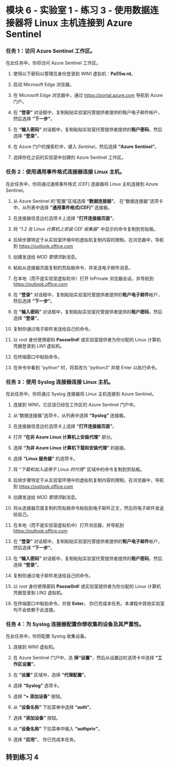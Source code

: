 ﻿# 模块 6 - 实验室 1 - 练习 3 - 使用数据连接器将 Linux 主机连接到 Azure Sentinel

### 任务 1：访问 Azure Sentinel 工作区。

在此任务中，你将访问 Azure Sentinel 工作区。

1. 使用以下密码以管理员身份登录到 WIN1 虚拟机：**Pa55w.rd**。  

2. 启动 Microsoft Edge 浏览器。

3. 在 Microsoft Edge 浏览器中，通过 https://portal.azure.com 导航到 Azure 门户。

4. 在 **“登录”** 对话框中，复制粘贴实验室托管提供者提供的租户电子邮件帐户，然后选择 **“下一步”**。

5. 在 **“输入密码”** 对话框中，复制粘贴实验室托管提供者提供的**租户密码**，然后选择 **“登录”**。

6. 在 Azure 门户的搜索栏中，键入 *Sentinel*，然后选择 **“Azure Sentinel”**。

7. 选择你在之前的实验室中创建的 Azure Sentinel 工作区。

### 任务 2：使用通用事件格式连接器连接 Linux 主机。

在此任务中，你将通过通用事件格式 (CEF) 连接器将 Linux 主机连接到 Azure Sentinel。

1. 从 Azure Sentinel 的“配置”区域选择 **“数据连接器”**。 在“数据连接器”选项卡中，从列表中选择 **“通用事件格式(CEF)”** 连接器。

2. 在连接器信息边栏选项卡上选择 **“打开连接器页面”**。

3. 将 *“1.2 在 Linux 计算机上安装 CEF 收集器”* 中显示的命令复制到剪贴板。

4. 后续步骤特定于从实验室环境中的虚拟机复制内容的限制。在浏览器中，导航到 https://outlook.office.com

5. 创建发送给 *MOD 管理员*新消息。

6. 粘贴从连接器页面复制的剪贴板命令，并发送电子邮件消息。

7. 在本地（而不是实验室虚拟机中）打开 InPrivate 浏览器会话，并导航到 https://outlook.office.com

8. 在 **“登录”** 对话框中，复制粘贴实验室托管提供者提供的**租户电子邮件**帐户，然后选择 **“下一步”**。

9. 在 **“输入密码”** 对话框中，复制粘贴实验室托管提供者提供的**租户密码**，然后选择 **“登录”**。

10. 复制你通过电子邮件发送给自己的命令。

11. 以 root 身份使用密码 **Passw0rd!** 或实验室提供者为你分配的 Linux 计算机凭据登录到 LIN1 虚拟机。

12. 在终端窗口中粘贴命令。

13. 在命令中看到 “python” 时，将其改为 “python3” 并按 Enter 以执行命令。

### 任务 3：使用 Syslog 连接器连接 Linux 主机。

在此任务中，你将通过 Syslog 连接器将 Linux 主机连接到 Azure Sentinel。

1. 连接到 WIN1，它应该已经在工作区的 Azure Sentinel 门户中。  

2. 从“数据连接器”选项卡，从列表中选择 **“Syslog”** 连接器。

3. 在连接器信息边栏选项卡上选择 **“打开连接器页面”**。

4. 打开 **“在非 Azure Linux 计算机上安装代理”** 部分。

5. 选择 **“为非 Azure Linux 计算机下载和安装代理”** 的链接。 

6. 选择 **“Linux 服务器”** 的选项卡。

7. 将 *“下载和加入适用于 Linux 的代理”* 区域中的命令复制到剪贴板。

8. 后续步骤特定于从实验室环境中的虚拟机复制内容的限制。在浏览器中，导航到 https://outlook.office.com

9. 创建发送给 *MOD 管理员*新消息。

10. 将从连接器页面复制的剪贴板命令粘贴到电子邮件正文，然后将电子邮件发送给自己。

11. 在本地（而不是实验室虚拟机中）打开浏览器，并导航到 https://outlook.office.com

12. 在 **“登录”** 对话框中，复制粘贴实验室托管提供者提供的**租户电子邮件**帐户，然后选择 **“下一步”**。

13. 在 **“输入密码”** 对话框中，复制粘贴实验室托管提供者提供的**租户密码**，然后选择 **“登录”**。

14. 复制你通过电子邮件发送给自己的命令。

15. 以 *root* 身份使用密码 **Passw0rd!** 或实验室提供者为你分配的 Linux 计算机凭据登录到 LIN2 虚拟机。  

16. 在终端窗口中粘贴命令，并按 **Enter**。 你已完成本任务。本课程中其他实验室均不会依赖于此连接。

### 任务 4：为 Syslog 连接器配置你想收集的设备及其严重性。

在此任务中，你将配置 Syslog 收集设备。

1. 连接到 WIN1 虚拟机。

2. 在 Azure Sentinel 门户中，选 **择“设置”**，然后从设置边栏选项卡中选择 **“工作区设置”**。

3. 在 **“设置”** 区域中，选择 **“代理配置”**。

4. 选择 **“Syslog”** 选项卡。

5. 选择 **“+ 添加设备”** 按钮。

6. 从 **“设备名称”** 下拉菜单中选择 **“auth”**。

7. 选择 **“添加设备”** 按钮。

8. 从 **“设备名称”** 下拉菜单中输入 **“authpriv”**。

9. 选择 **“应用”**。  你已完成本任务。

## 转到练习 4

